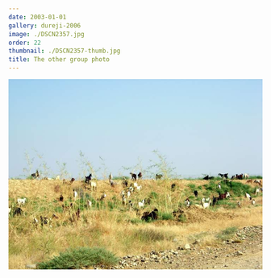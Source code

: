 ```yaml
---
date: 2003-01-01
gallery: dureji-2006
image: ./DSCN2357.jpg
order: 22
thumbnail: ./DSCN2357-thumb.jpg
title: The other group photo
---
```


![The other group photo](./DSCN2357.jpg)